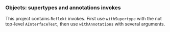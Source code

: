 ### Objects: supertypes and annotations invokes

This project contains `Reflekt` invokes. 
First use `withSupertype` with the not top-level `AInterfaceTest`, 
then use `withAnnotations` with several arguments.
